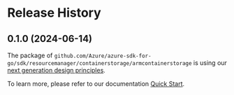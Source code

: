 # Release History

## 0.1.0 (2024-06-14)

The package of `github.com/Azure/azure-sdk-for-go/sdk/resourcemanager/containerstorage/armcontainerstorage` is using our [next generation design principles](https://azure.github.io/azure-sdk/general_introduction.html).

To learn more, please refer to our documentation [Quick Start](https://aka.ms/azsdk/go/mgmt).